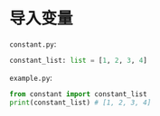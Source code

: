 # 导入变量

`constant.py`:

```python
constant_list: list = [1, 2, 3, 4]
```

`example.py`:

```python
from constant import constant_list
print(constant_list) # [1, 2, 3, 4]
```
